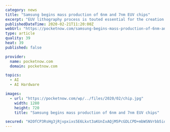 ```yaml
---
category: news
title: "Samsung begins mass production of 6nm and 7nm EUV chips"
excerpt: "EUV lithography process is touted essential for the creation of complex patterns on wafers. Further, chips from these wafers will be used in 5G, AI, and automotive chips. OnePlus announced that it is dropping an additional hundred dollars of the price of the OnePlus 7T. This September 2019 device is now going for $499 Anton D. Nagy 21 February ..."
publishedDateTime: 2020-02-21T11:20:00Z
webUrl: "https://pocketnow.com/samsung-begins-mass-production-of-6nm-and-7nm-euv-chips"
type: article
quality: 39
heat: 39
published: false

provider:
  name: pocketnow.com
  domain: pocketnow.com

topics:
  - AI
  - AI Hardware

images:
  - url: "https://pocketnow.com/wp/../files/2020/02/chip.jpg"
    width: 1280
    height: 720
    title: "Samsung begins mass production of 6nm and 7nm EUV chips"

secured: "H2OfCP3RsHg3jRjvpxixs5E6Lkxt3aKUnIxAQjM5PcGDLCPD+mbWSNVrbb5iqCEZ9wn1QzYGGnxvx4+25xYgrvF0QpcAAdbNjk9Kr2+7x8qfXnQyi+4tJWa7Iz8wWhLmEQ8kT7S4+ZvJwWpjnyviP4nqfxIH5qyZITMg2tKrAS2r90wWrPZ/2CVRi7leZXOr+8UODCXM4cRagPTmhTPlOxgY+l10da2SeaSS44pZrl1neKbyTfAjR7cuD9xGxyCHvGHbCkKWDiBlvNJRhEJW2kvFRkldO9GVT4C/qABU/YlZb5YZqBBKwYjZez7JKjIg;+KwbkGIDkaRDVPVacea+Qw=="
---
```


